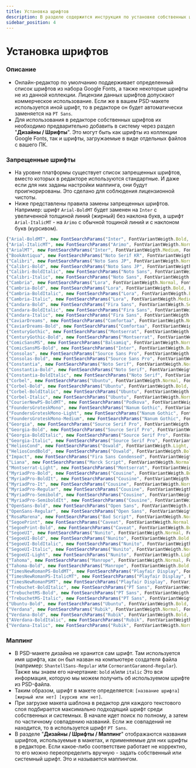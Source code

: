 ```yaml
---
title: Установка шрифтов
description: В разделе содержится инструкция по установке собственных шрифтов
sidebar_position: 4
---
```

# Установка шрифтов
### Описание
* Онлайн-редактор по умолчанию поддерживает определенный список шрифтов из набора Google Fonts, а также некоторые шрифты не из данной коллекции. Лицензии данных шрифтов допускают коммерческое использование. Если же в вашем PSD-макете используется иной шрифт, то в редакторе он будет автоматически заменяется на `PT Sans`.
* Для использования в редакторе собственных шрифтов их необходимо предварительно добавить в систему через раздел "__Дизайны / Шрифты__". Это могут быть как шрифты из коллекции Google Fonts, так и шрифты, загружаемые в виде отдельных файлов с вашего ПК. 

### Запрещенные шрифты
* На уровне платформы существует список запрещенных шрифтов, вместо которых в редакторе используются стандартные. И даже если для них заданы настройки маппинга, они будут проигнорированы. Это сделано для соблюдения лицензионной чистоты. 
* Ниже представлены правила замены запрещенных шрифтов. Например: шрифт `Arial-BoldMT` будет заменен на `Inter` с увеличенной толщиной линий (жирный) без наклона букв, а шрифт `Arial-ItalicMT` - на `Arimo` с обычной тощиной линий и с наклоном букв (курсивом).
```js
{"Arial-BoldMT", new FontSearchParams("Inter", FontVariantWeigth.Bold, FontVariantStyle.Normal)},
{"Arial-ItalicMT", new FontSearchParams("Arimo", FontVariantWeigth.Normal, FontVariantStyle.Italic)},
{"ArialMT", new FontSearchParams("Inter", FontVariantWeigth.Medium, FontVariantStyle.Normal)},
{"BookAntiqua", new FontSearchParams("Noto Serif KR", FontVariantWeigth.Medium, FontVariantStyle.Normal)},
{"Calibri", new FontSearchParams("Noto Sans JP", FontVariantWeigth.Normal, FontVariantStyle.Normal)},
{"Calibri-Bold", new FontSearchParams("Noto Sans JP", FontVariantWeigth.Bold, FontVariantStyle.Normal)},
{"Calibri-BoldItalic", new FontSearchParams("Noto Sans", FontVariantWeigth.Bold, FontVariantStyle.Italic)},
{"Calibri-Italic", new FontSearchParams("Noto Sans", FontVariantWeigth.Normal, FontVariantStyle.Italic)},
{"Cambria", new FontSearchParams("Lora", FontVariantWeigth.Normal, FontVariantStyle.Normal)},
{"Cambria-Bold", new FontSearchParams("Lora", FontVariantWeigth.Bold, FontVariantStyle.Normal)},
{"Cambria-BoldItalic", new FontSearchParams("Lora", FontVariantWeigth.Bold, FontVariantStyle.Italic)},
{"Cambria-Italic", new FontSearchParams("Lora", FontVariantWeigth.Medium, FontVariantStyle.Italic)},
{"Candara-Bold", new FontSearchParams("Fira Sans", FontVariantWeigth.SemiBold, FontVariantStyle.Normal)},
{"Candara-BoldItalic", new FontSearchParams("Fira Sans", FontVariantWeigth.SemiBold, FontVariantStyle.Italic)},
{"Candara-Italic", new FontSearchParams("Fira Sans", FontVariantWeigth.Normal, FontVariantStyle.Italic)},
{"CaviarDreams", new FontSearchParams("Comfortaa", FontVariantWeigth.Normal, FontVariantStyle.Normal)},
{"CaviarDreams-Bold", new FontSearchParams("Comfortaa", FontVariantWeigth.Bold, FontVariantStyle.Normal)},
{"CenturyGothic", new FontSearchParams("Montserrat", FontVariantWeigth.Normal, FontVariantStyle.Normal)},
{"CenturyGothic-Bold", new FontSearchParams("Montserrat", FontVariantWeigth.Bold, FontVariantStyle.Normal)},
{"ComicSansMS", new FontSearchParams("Balsamiq", FontVariantWeigth.Normal, FontVariantStyle.Normal)},
{"ComicSansMS-Bold", new FontSearchParams("Inter", FontVariantWeigth.Bold, FontVariantStyle.Normal)},
{"Consolas", new FontSearchParams("Source Sans Pro", FontVariantWeigth.Normal, FontVariantStyle.Normal)},
{"Consolas-Bold", new FontSearchParams("Source Sans Pro", FontVariantWeigth.Bold, FontVariantStyle.Normal)},
{"Constantia", new FontSearchParams("Noto Serif", FontVariantWeigth.Normal, FontVariantStyle.Normal)},
{"Constantia-Bold", new FontSearchParams("Noto Serif", FontVariantWeigth.Bold, FontVariantStyle.Normal)},
{"Constantia-BoldItalic", new FontSearchParams("Noto Serif", FontVariantWeigth.Bold, FontVariantStyle.Italic)},
{"Corbel", new FontSearchParams("Ubuntu", FontVariantWeigth.Normal, FontVariantStyle.Normal)},
{"Corbel-Bold", new FontSearchParams("Ubuntu", FontVariantWeigth.Bold, FontVariantStyle.Normal)},
{"Corbel-BoldItalic", new FontSearchParams("Ubuntu", FontVariantWeigth.Bold, FontVariantStyle.Italic)},
{"Corbel-Italic", new FontSearchParams("Ubuntu", FontVariantWeigth.Normal, FontVariantStyle.Italic)},
{"CourierNewPS-BoldMT", new FontSearchParams("Podkova", FontVariantWeigth.SemiBold, FontVariantStyle.Normal)},
{"FoundersGroteskMono", new FontSearchParams("Nanum Gothic", FontVariantWeigth.Bold, FontVariantStyle.Normal)},
{"FoundersGroteskMono-Light", new FontSearchParams("Nanum Gothic", FontVariantWeigth.Normal, FontVariantStyle.Normal)},
{"FoundersGroteskMono-Medium", new FontSearchParams("Nanum Gothic", FontVariantWeigth.ExtraBold, FontVariantStyle.Normal)},
{"Georgia", new FontSearchParams("Source Serif Pro", FontVariantWeigth.Normal, FontVariantStyle.Normal)},
{"Georgia-Bold", new FontSearchParams("Source Serif Pro", FontVariantWeigth.Bold, FontVariantStyle.Normal)},
{"Georgia-BoldItalic", new FontSearchParams("Source Serif Pro", FontVariantWeigth.Bold, FontVariantStyle.Italic)},
{"Georgia-Italic", new FontSearchParams("Source Serif Pro", FontVariantWeigth.Normal, FontVariantStyle.Italic)},
{"HeliosCond", new FontSearchParams("Oswald", FontVariantWeigth.Light, FontVariantStyle.Normal)},
{"HeliosCondBold", new FontSearchParams("Oswald", FontVariantWeigth.Bold, FontVariantStyle.Normal)},
{"Impact", new FontSearchParams("Fira Sans Condensed", FontVariantWeigth.ExtraBold, FontVariantStyle.Normal)},
{"Liana", new FontSearchParams("Marck Script", FontVariantWeigth.Normal, FontVariantStyle.Normal)},
{"Montserrat-Light", new FontSearchParams("Montserrat", FontVariantWeigth.Light, FontVariantStyle.Normal)},
{"MyriadPro-Bold", new FontSearchParams("Cousine", FontVariantWeigth.Bold, FontVariantStyle.Normal)},
{"MyriadPro-BoldIt", new FontSearchParams("Cousine", FontVariantWeigth.Bold, FontVariantStyle.Italic)},
{"MyriadPro-It", new FontSearchParams("Cousine", FontVariantWeigth.Normal, FontVariantStyle.Italic)},
{"MyriadPro-Regular", new FontSearchParams("Cousine", FontVariantWeigth.Normal, FontVariantStyle.Normal)},
{"MyriadPro-Semibold", new FontSearchParams("Cousine", FontVariantWeigth.Normal, FontVariantStyle.Normal)},
{"MyriadPro-SemiboldIt", new FontSearchParams("Cousine", FontVariantWeigth.Normal, FontVariantStyle.Italic)},
{"OpenSans-Bold", new FontSearchParams("Open Sans", FontVariantWeigth.Bold, FontVariantStyle.Normal)},
{"OpenSans-Regular", new FontSearchParams("Open Sans", FontVariantWeigth.Normal, FontVariantStyle.Normal)},
{"RosaMarena", new FontSearchParams("Bad Script", FontVariantWeigth.Normal, FontVariantStyle.Normal)},
{"SegoePrint", new FontSearchParams("Caveat", FontVariantWeigth.Normal, FontVariantStyle.Normal)},
{"SegoePrint-Bold", new FontSearchParams("Caveat", FontVariantWeigth.Bold, FontVariantStyle.Normal)},
{"SegoeUI", new FontSearchParams("Nunito", FontVariantWeigth.Normal, FontVariantStyle.Normal)},
{"SegoeUI-Bold", new FontSearchParams("Nunito", FontVariantWeigth.Bold, FontVariantStyle.Normal)},
{"SegoeUI-BoldItalic", new FontSearchParams("Nunito", FontVariantWeigth.Bold, FontVariantStyle.Italic)},
{"SegoeUI-Italic", new FontSearchParams("Nunito", FontVariantWeigth.Normal, FontVariantStyle.Italic)},
{"SegoeUI-Light", new FontSearchParams("Nunito", FontVariantWeigth.Light, FontVariantStyle.Normal)},
{"Tahoma", new FontSearchParams("Manrope", FontVariantWeigth.Normal, FontVariantStyle.Normal)},
{"Tahoma-Bold", new FontSearchParams("Manrope", FontVariantWeigth.Bold, FontVariantStyle.Normal)},
{"TimesNewRomanPS-BoldMT", new FontSearchParams("Playfair Display", FontVariantWeigth.Bold, FontVariantStyle.Normal)},
{"TimesNewRomanPS-ItalicMT", new FontSearchParams("Playfair Display", FontVariantWeigth.Normal, FontVariantStyle.Italic)},
{"TimesNewRomanPSMT", new FontSearchParams("Playfair Display", FontVariantWeigth.Normal, FontVariantStyle.Normal)},
{"Trebuchet-BoldItalic", new FontSearchParams("PT Sans", FontVariantWeigth.Bold, FontVariantStyle.Italic)},
{"TrebuchetMS-Bold", new FontSearchParams("PT Sans", FontVariantWeigth.Bold, FontVariantStyle.Normal)},
{"TrebuchetMS-Italic", new FontSearchParams("PT Sans", FontVariantWeigth.Normal, FontVariantStyle.Italic)},
{"Ubuntu-Bold", new FontSearchParams("Ubuntu", FontVariantWeigth.Bold, FontVariantStyle.Normal)},
{"Verdana", new FontSearchParams("Rubik", FontVariantWeigth.Normal, FontVariantStyle.Normal)},
{"Verdana-Bold", new FontSearchParams("Rubik", FontVariantWeigth.Bold, FontVariantStyle.Normal)},
{"AVerdana-BoldItalic", new FontSearchParams("Rubik", FontVariantWeigth.Bold, FontVariantStyle.Italic)},
{"Verdana-Italic", new FontSearchParams("Rubik", FontVariantWeigth.Normal, FontVariantStyle.Italic)}
```

### Маппинг
* В PSD-макете дизайна не хранится сам шрифт. Там используется имя шрифта, как он был назван на компьютере создателя файла (например: `ShantellSans-Regular` или `CormorantGaramond-Regular`). Также мы знаем его начертание: `bold` и/или `italic` Это вся информация, которую мы можем получить об используемом шрифте из PSD-файла.
* Таким образом, шрифт в макете определяется: `[название шрифта] [жирный или нет] [курсив или нет]`.
* При загрузке макета шаблона в редактор для каждого текстового слоя подбирается максимально подходящий шрифт среди собственных и системных. В начале идет поиск по полному, а затем по частичному совпадению названий. Если же совпадений не находится, то в используется шрифт `PT Sans`. 
* В разделе "__Дизайны / Шрифты / Маппинг__" отображаются названия шрифтов, используемые в макетах, и применяемые для них шрифты в редакторе. Если какое-либо соответствие работает не корректно, то его можно переопределить вручную - задать собственный или системный шрифт. Это и называется маппингом.